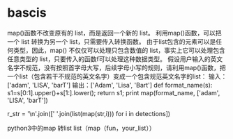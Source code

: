 # bascis

map()函数不改变原有的 list，而是返回一个新的 list。
  利用map()函数，可以把一个 list 转换为另一个 list，只需要传入转换函数。
由于list包含的元素可以是任何类型，因此，map() 不仅仅可以处理只包含数值的 list，事实上它可以处理包含任意类型的 list，只要传入的函数f可以处理这种数据类型。
假设用户输入的英文名字不规范，没有按照首字母大写，后续字母小写的规则，请利用map()函数，把一个list（包含若干不规范的英文名字）变成一个包含规范英文名字的list：
输入：['adam', 'LISA', 'barT']
输出：['Adam', 'Lisa', 'Bart']
def format_name(s):
    s1=s[0:1].upper()+s[1:].lower();
    return s1;
print map(format_name, ['adam', 'LISA', 'barT'])


r_str = '\n'.join([' '.join(list(map(str,i))) for i in detections])

python3中的map 转list  list（map（fun，your_list））